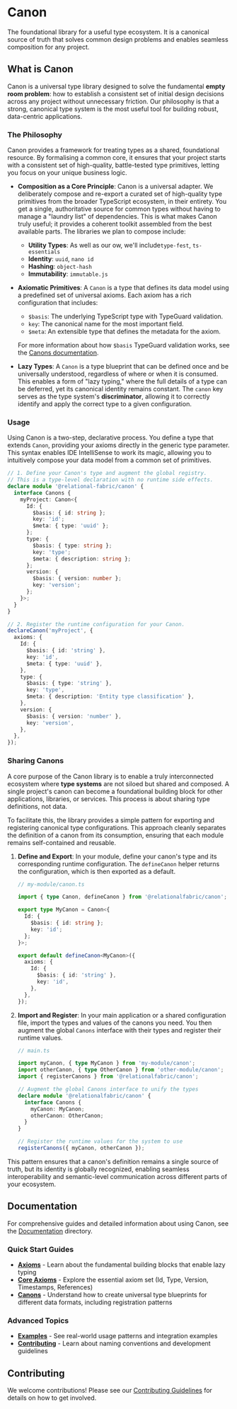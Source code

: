# Canon
The foundational library for a useful type ecosystem. It is a canonical source of truth that solves common design problems and enables seamless composition for any project.

## What is Canon

Canon is a universal type library designed to solve the fundamental **empty room problem**: how to establish a consistent set of initial design decisions across any project without unnecessary friction. Our philosophy is that a strong, canonical type system is the most useful tool for building robust, data-centric applications.

### The Philosophy

Canon provides a framework for treating types as a shared, foundational resource. By formalising a common core, it ensures that your project starts with a consistent set of high-quality, battle-tested type primitives, letting you focus on your unique business logic.

- **Composition as a Core Principle**: Canon is a universal adapter. We deliberately compose and re-export a curated set of high-quality type primitives from the broader TypeScript ecosystem, in their entirety. You get a single, authoritative source for common types without having to manage a "laundry list" of dependencies. This is what makes Canon truly useful; it provides a coherent toolkit assembled from the best available parts. The libraries we plan to compose include:
    - **Utility Types**: As well as our ow, we'll include`type-fest`, `ts-essentials`
    - **Identity**: `uuid`, `nano id`
    - **Hashing**: `object-hash`
    - **Immutability**: `immutable.js`
- **Axiomatic Primitives**: A `Canon` is a type that defines its data model using a predefined set of universal axioms. Each axiom has a rich configuration that includes:
    - `$basis`: The underlying TypeScript type with TypeGuard validation.
    - `key`: The canonical name for the most important field.
    - `$meta`: An extensible type that defines the metadata for the axiom.
    
    For more information about how `$basis` TypeGuard validation works, see the [Canons documentation](./docs/canons.md).
- **Lazy Types**: A `Canon` is a type blueprint that can be defined once and be universally understood, regardless of where or when it is consumed. This enables a form of "lazy typing," where the full details of a type can be deferred, yet its canonical identity remains constant. The `canon` key serves as the type system's **discriminator**, allowing it to correctly identify and apply the correct type to a given configuration.

### Usage

Using Canon is a two-step, declarative process. You define a type that extends `Canon`, providing your axioms directly in the generic type parameter. This syntax enables IDE IntelliSense to work its magic, allowing you to intuitively compose your data model from a common set of primitives.

```typescript
// 1. Define your Canon's type and augment the global registry.
// This is a type-level declaration with no runtime side effects.
declare module '@relational-fabric/canon' {
  interface Canons {
    myProject: Canon<{
      Id: {
        $basis: { id: string };
        key: 'id';
        $meta: { type: 'uuid' };
      };
      type: {
        $basis: { type: string };
        key: 'type';
        $meta: { description: string };
      };
      version: {
        $basis: { version: number };
        key: 'version';
      };
    }>;
  }
}

// 2. Register the runtime configuration for your Canon.
declareCanon('myProject', {
  axioms: {
    Id: {
      $basis: { id: 'string' },
      key: 'id',
      $meta: { type: 'uuid' },
    },
    type: {
      $basis: { type: 'string' },
      key: 'type',
      $meta: { description: 'Entity type classification' },
    },
    version: {
      $basis: { version: 'number' },
      key: 'version',
    },
  },
});
```

### Sharing Canons

A core purpose of the Canon library is to enable a truly interconnected ecosystem where **type systems** are not siloed but shared and composed. A single project's canon can become a foundational building block for other applications, libraries, or services. This process is about sharing type definitions, not data.

To facilitate this, the library provides a simple pattern for exporting and registering canonical type configurations. This approach cleanly separates the definition of a canon from its consumption, ensuring that each module remains self-contained and reusable.

1.  **Define and Export**: In your module, define your canon's type and its corresponding runtime configuration. The `defineCanon` helper returns the configuration, which is then exported as a default.

    ```typescript
    // my-module/canon.ts

    import { type Canon, defineCanon } from '@relationalfabric/canon';

    export type MyCanon = Canon<{
      Id: {
        $basis: { id: string };
        key: 'id';
      };
    }>;

    export default defineCanon<MyCanon>({
      axioms: {
        Id: {
          $basis: { id: 'string' },
          key: 'id',
        },
      },
    });
    ```

2.  **Import and Register**: In your main application or a shared configuration file, import the types and values of the canons you need. You then augment the global `Canons` interface with their types and register their runtime values.

    ```typescript
    // main.ts

    import myCanon, { type MyCanon } from 'my-module/canon';
    import otherCanon, { type OtherCanon } from 'other-module/canon';
    import { registerCanons } from '@relationalfabric/canon';

    // Augment the global Canons interface to unify the types
    declare module '@relationalfabric/canon' {
      interface Canons {
        myCanon: MyCanon;
        otherCanon: OtherCanon;
      }
    }

    // Register the runtime values for the system to use
    registerCanons({ myCanon, otherCanon });
    ```

This pattern ensures that a canon's definition remains a single source of truth, but its identity is globally recognized, enabling seamless interoperability and semantic-level communication across different parts of your ecosystem.

## Documentation

For comprehensive guides and detailed information about using Canon, see the [Documentation](./docs/README.md) directory.

### Quick Start Guides

- **[Axioms](./docs/axioms.md)** - Learn about the fundamental building blocks that enable lazy typing
- **[Core Axioms](./docs/core-axioms.md)** - Explore the essential axiom set (Id, Type, Version, Timestamps, References)
- **[Canons](./docs/canons.md)** - Understand how to create universal type blueprints for different data formats, including registration patterns

### Advanced Topics

- **[Examples](./docs/examples.md)** - See real-world usage patterns and integration examples
- **[Contributing](./CONTRIBUTING.md)** - Learn about naming conventions and development guidelines

## Contributing

We welcome contributions! Please see our [Contributing Guidelines](./CONTRIBUTING.md) for details on how to get involved.
